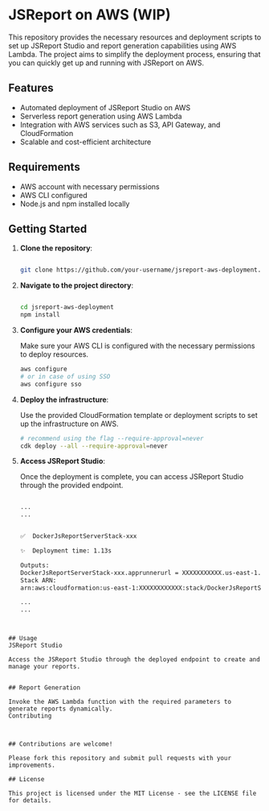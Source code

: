 # JSReport on AWS (WIP)

This repository provides the necessary resources and deployment scripts to set up JSReport Studio and report generation capabilities using AWS Lambda. The project aims to simplify the deployment process, ensuring that you can quickly get up and running with JSReport on AWS.

## Features

- Automated deployment of JSReport Studio on AWS
- Serverless report generation using AWS Lambda
- Integration with AWS services such as S3, API Gateway, and CloudFormation
- Scalable and cost-efficient architecture

## Requirements

- AWS account with necessary permissions
- AWS CLI configured
- Node.js and npm installed locally

## Getting Started

1. **Clone the repository**:
   ```sh

   git clone https://github.com/your-username/jsreport-aws-deployment.git
   ```

2. **Navigate to the project directory**:

    ```sh

    cd jsreport-aws-deployment
    npm install

    ```


3. **Configure your AWS credentials**:

    Make sure your AWS CLI is configured with the necessary permissions to deploy resources.

   ```sh
   aws configure
   # or in case of using SSO
   aws configure sso
   ```

4. **Deploy the infrastructure**:

    Use the provided CloudFormation template or deployment scripts to set up the infrastructure on AWS.

   ```sh
   # recommend using the flag --require-approval=never
   cdk deploy --all --require-approval=never

   ```


5. **Access JSReport Studio**:

    Once the deployment is complete, you can access JSReport Studio through the provided endpoint.

    ```sh

    ...
    ...


    ✅  DockerJsReportServerStack-xxx

    ✨  Deployment time: 1.13s

    Outputs:
    DockerJsReportServerStack-xxx.apprunnerurl = XXXXXXXXXXX.us-east-1.awsapprunner.com # this is the endpoint
    Stack ARN:
    arn:aws:cloudformation:us-east-1:XXXXXXXXXXXX:stack/DockerJsReportServerStack-xxx

    ...
    ...


```


## Usage
JSReport Studio

Access the JSReport Studio through the deployed endpoint to create and manage your reports.


## Report Generation

Invoke the AWS Lambda function with the required parameters to generate reports dynamically.
Contributing



## Contributions are welcome!

Please fork this repository and submit pull requests with your improvements.

## License

This project is licensed under the MIT License - see the LICENSE file for details.
